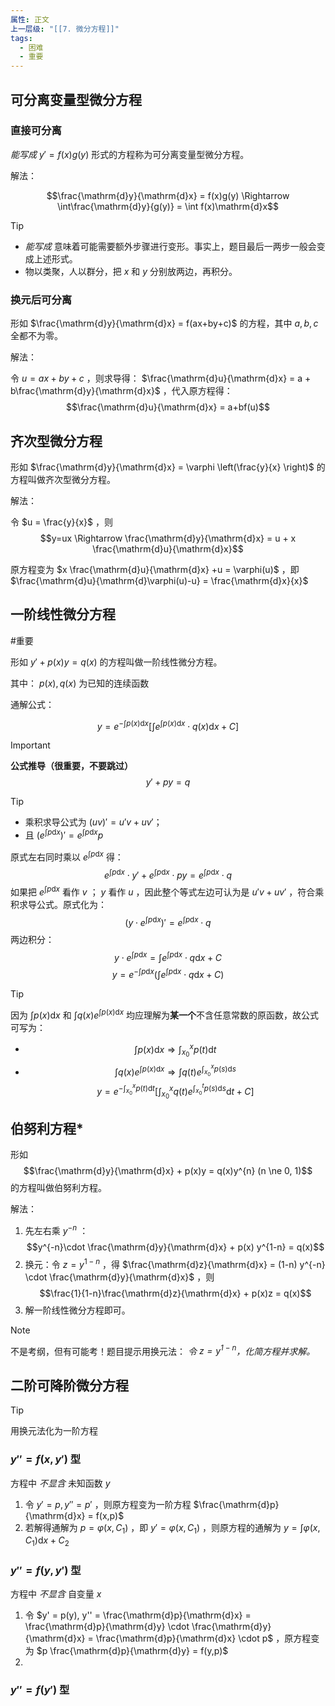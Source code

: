 ```yaml
---
属性: 正文
上一层级: "[[7. 微分方程]]"
tags:
  - 困难
  - 重要
---
```


## 可分离变量型微分方程

### 直接可分离

*能写成* $y' = f(x) g(y)$ 形式的方程称为可分离变量型微分方程。

解法：

$$\frac{\mathrm{d}y}{\mathrm{d}x} = f(x)g(y) \Rightarrow \int\frac{\mathrm{d}y}{g(y)} = \int f(x)\mathrm{d}x$$

> [!tip] 
> - *能写成* 意味着可能需要额外步骤进行变形。事实上，题目最后一两步一般会变成上述形式。
> - 物以类聚，人以群分，把 $x$ 和 $y$ 分别放两边，再积分。

### 换元后可分离

形如 $\frac{\mathrm{d}y}{\mathrm{d}x} = f(ax+by+c)$ 的方程，其中 $a,b,c$ 全都不为零。

解法：

令 $u = ax+by+c$ ，则求导得： $\frac{\mathrm{d}u}{\mathrm{d}x} = a + b\frac{\mathrm{d}y}{\mathrm{d}x}$ ，代入原方程得： $$\frac{\mathrm{d}u}{\mathrm{d}x} = a+bf(u)$$

## 齐次型微分方程

形如 $\frac{\mathrm{d}y}{\mathrm{d}x} = \varphi \left(\frac{y}{x} \right)$ 的方程叫做齐次型微分方程。

解法：

令 $u = \frac{y}{x}$ ，则 $$y=ux \Rightarrow \frac{\mathrm{d}y}{\mathrm{d}x} = u + x \frac{\mathrm{d}u}{\mathrm{d}x}$$

原方程变为 $x \frac{\mathrm{d}u}{\mathrm{d}x} +u = \varphi(u)$ ，即 $\frac{\mathrm{d}u}{\mathrm{d}\varphi(u)-u} = \frac{\mathrm{d}x}{x}$

## 一阶线性微分方程

#重要 

形如 $y' + p(x)y = q(x)$ 的方程叫做一阶线性微分方程。

其中： $p(x), q(x)$ 为已知的连续函数

通解公式：

$$y = e^{-\int p(x) \mathrm{d}x} \left[ \int e^{\int p(x) \mathrm{d}x} \cdot q(x) \mathrm{d}x + C \right]$$

> [!important] 
> **公式推导（很重要，不要跳过）**
> $$y' + py = q$$
> > [!tip] 
> > - 乘积求导公式为 $(uv)' = u'v + uv'$；
> > - 且 $(e^{\int p\mathrm{d}x})' = e^{\int p\mathrm{d}x}p$
> 
> 原式左右同时乘以 $e^{\int p\mathrm{d}x}$ 得： $$e^{\int p\mathrm{d}x}\cdot y' + e^{\int p\mathrm{d}x} \cdot py = e^{\int p\mathrm{d}x} \cdot q$$
> 如果把 $e^{\int p\mathrm{d}x}$ 看作 $v$ ； $y$ 看作 $u$ ，因此整个等式左边可认为是 $u'v + uv'$ ，符合乘积求导公式。原式化为：
> $$\left( y \cdot e^{\int p\mathrm{d}x} \right)' = e^{\int p\mathrm{d}x} \cdot q$$
> 两边积分： $$y \cdot e^{\int p\mathrm{d}x} = \int e^{\int p\mathrm{d}x} \cdot q \mathrm{d}x +C$$
> $$y = e^{-\int p \mathrm{d}x} \left( \int e^{\int p \mathrm{d}x} \cdot q \mathrm{d}x + C \right)$$

> [!tip] 
> 因为 $\int p(x) \mathrm{d}x$ 和 $\int q(x)e^{\int p(x) \mathrm{d}x}$ 均应理解为**某一个**不含任意常数的原函数，故公式可写为：
> - $$\int p(x) \mathrm{d}x \Rightarrow \int_{x_{0}}^{x} p(t) \mathrm{d}t$$
> - $$\int q(x)e^{\int p(x) \mathrm{d}x} \Rightarrow \int q(t)e^{\int_{x_{0}}^{x} p(s) \mathrm{d}s}$$
> $$y = e^{-\int_{x_{0}}^{x} p(t) \mathrm{d}t} \left[ \int_{x_{0}}^{x} q(t)e^{\int_{x_{0}}^{t} p(s) \mathrm{d}s} \mathrm{d}t + C \right]$$

## 伯努利方程*

形如 $$\frac{\mathrm{d}y}{\mathrm{d}x} + p(x)y = q(x)y^{n} (n \ne 0, 1)$$ 的方程叫做伯努利方程。

解法：

1. 先左右乘 $y^{-n}$ ： $$y^{-n}\cdot \frac{\mathrm{d}y}{\mathrm{d}x} + p(x) y^{1-n} = q(x)$$
2. 换元：令 $z = y^{1-n}$ ，得 $\frac{\mathrm{d}z}{\mathrm{d}x} = (1-n) y^{-n} \cdot \frac{\mathrm{d}y}{\mathrm{d}x}$ ，则 $$\frac{1}{1-n}\frac{\mathrm{d}z}{\mathrm{d}x} + p(x)z = q(x)$$
3. 解一阶线性微分方程即可。

> [!note] 
> 不是考纲，但有可能考！题目提示用换元法：
> *令 $z = y^{1-n}$，化简方程并求解。*


## 二阶可降阶微分方程

> [!tip] 
> 用换元法化为一阶方程

### $y'' = f(x,y')$ 型

方程中 *不显含* 未知函数 $y$

1. 令 $y' = p, y'' = p'$ ，则原方程变为一阶方程 $\frac{\mathrm{d}p}{\mathrm{d}x} = f(x,p)$
2. 若解得通解为 $p = \varphi(x, C_{1})$ ，即 $y'=\varphi(x,C_{1})$ ，则原方程的通解为 $y = \int \varphi (x,C_{1})\mathrm{d}x+C_{2}$

### $y'' = f(y,y')$ 型

方程中 *不显含* 自变量 $x$

1. 令 $y' = p(y), y'' = \frac{\mathrm{d}p}{\mathrm{d}x} = \frac{\mathrm{d}p}{\mathrm{d}y} \cdot \frac{\mathrm{d}y}{\mathrm{d}x} = \frac{\mathrm{d}p}{\mathrm{d}x} \cdot p$ ，原方程变为 $p \frac{\mathrm{d}p}{\mathrm{d}y} = f(y,p)$
2. 

### $y'' = f(y')$ 型